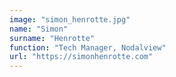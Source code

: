 ```yaml
---
image: "simon_henrotte.jpg"
name: "Simon"
surname: "Henrotte"
function: "Tech Manager, Nodalview"
url: "https://simonhenrotte.com"
---
```

